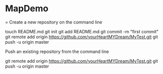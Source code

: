 MapDemo
======

=
Create a new repository on the command line

touch README.md
git init
git add README.md
git commit -m "first commit"
git remote add origin https://github.com/yourHeartMYDream/MyTest.git
git push -u origin master



Push an existing repository from the command line


git remote add origin https://github.com/yourHeartMYDream/MyTest.git
git push -u origin master
